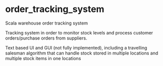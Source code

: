 # order_tracking_system
Scala warehouse order tracking system

Tracking system in order to monitor stock levels and process customer orders/purchase orders from suppliers.

Text based UI and GUI (not fully implemented), including a travelling salesman algorithm that can handle stock stored in multiple locations and multiple stock items in one locations